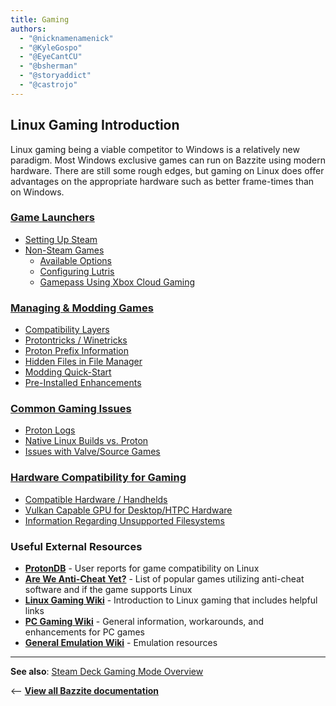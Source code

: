 ```yaml
---
title: Gaming
authors:
  - "@nicknamenamenick"
  - "@KyleGospo"
  - "@EyeCantCU"
  - "@bsherman"
  - "@storyaddict"
  - "@castrojo"
---
```


<!-- ANCHOR: METADATA -->
<!--{"url_discourse": "https://universal-blue.discourse.group/docs?topic=31", "fetched_at": "2024-09-03 16:43:06.311188+00:00"}-->
<!-- ANCHOR_END: METADATA -->

## Linux Gaming Introduction

Linux gaming being a viable competitor to Windows is a relatively new paradigm. Most Windows exclusive games can run on Bazzite using modern hardware. There are still some rough edges, but gaming on Linux does offer advantages on the appropriate hardware such as better frame-times than on Windows.

### [Game Launchers](Game_Launchers.md)

- [Setting Up Steam](/Gaming/Game_Launchers.md#steam-setup)
- [Non-Steam Games](/Gaming/Game_Launchers.md#non-steam-games)
  - [Available Options](/Gaming/Game_Launchers.md#non-steam-games)
  - [Configuring Lutris](/Gaming/Game_Launchers.md#lutris-setup)
  - [Gamepass Using Xbox Cloud Gaming](/Gaming/Game_Launchers.md#gamepass-microsoft-store-games-cloud-streaming)

### [Managing & Modding Games](Managing_and_modding_games.md)

- [Compatibility Layers](/Gaming/Managing_and_modding_games.md#compatibility-layers)
- [Protontricks / Winetricks](/Gaming/Managing_and_modding_games.md#protontricks-winetricks)
- [Proton Prefix Information](/Gaming/Managing_and_modding_games.md#what-is-a-protonwine-prefix)
- [Hidden Files in File Manager](/Gaming/Managing_and_modding_games.md#hidden-files-in-file-manager)
- [Modding Quick-Start](/Gaming/Managing_and_modding_games.md#modding-quick-start)
- [Pre-Installed Enhancements](/Gaming/Managing_and_modding_games.md#enhancements-pre-installed-on-bazzite)

### [Common Gaming Issues](Common_gaming_issues.md)

- [Proton Logs](/Gaming/Common_gaming_issues.md#steam-logs)
- [Native Linux Builds vs. Proton](/Gaming/Common_gaming_issues.md#native-linux-port-versus-windows-version)
- [Issues with Valve/Source Games](/Gaming/Common_gaming_issues.md#valvesource-engine-games-problems)

### [Hardware Compatibility for Gaming](Hardware_compatibility_for_gaming.md)

- [Compatible Hardware / Handhelds](/Gaming/Hardware_compatibility_for_gaming.md#minimum-system-requirements)
- [Vulkan Capable GPU for Desktop/HTPC Hardware](/Gaming/Hardware_compatibility_for_gaming.md#vulkan-compatible-gpu)
- [Information Regarding Unsupported Filesystems](/Gaming/Hardware_compatibility_for_gaming.md#unsupported-filesystems-for-secondary-drives)

### Useful External Resources

- [**ProtonDB**](https://www.protondb.com/explore) - User reports for game compatibility on Linux
- [**Are We Anti-Cheat Yet?**](https://areweanticheatyet.com/) - List of popular games utilizing anti-cheat software and if the game supports Linux
- [**Linux Gaming Wiki**](https://linux-gaming.kwindu.eu/index.php?title=Main_Page) - Introduction to Linux gaming that includes helpful links
- [**PC Gaming Wiki**](https://www.pcgamingwiki.com/wiki/Home) - General information, workarounds, and enhancements for PC games
- [**General Emulation Wiki**](https://emulation.gametechwiki.com/index.php/Main_Page) - Emulation resources

<hr>

**See also**: [Steam Deck Gaming Mode Overview](../Handheld_and_HTPC_edition/Steam_Gaming_Mode.md)

<-- [**View all Bazzite documentation**](../index.md)
